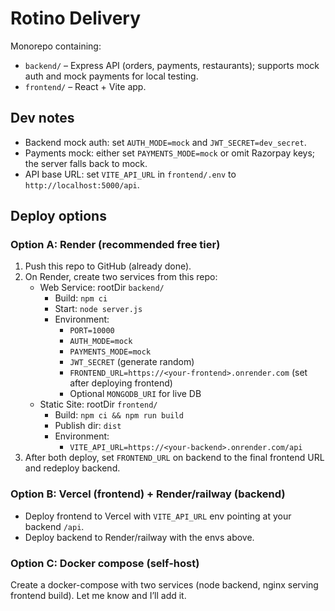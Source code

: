 # Rotino Delivery

Monorepo containing:
- `backend/` – Express API (orders, payments, restaurants); supports mock auth and mock payments for local testing.
- `frontend/` – React + Vite app.

## Dev notes
- Backend mock auth: set `AUTH_MODE=mock` and `JWT_SECRET=dev_secret`.
- Payments mock: either set `PAYMENTS_MODE=mock` or omit Razorpay keys; the server falls back to mock.
- API base URL: set `VITE_API_URL` in `frontend/.env` to `http://localhost:5000/api`.

## Deploy options

### Option A: Render (recommended free tier)
1) Push this repo to GitHub (already done).
2) On Render, create two services from this repo:
	 - Web Service: rootDir `backend/`
		 - Build: `npm ci`
		 - Start: `node server.js`
		 - Environment:
			 - `PORT=10000`
			 - `AUTH_MODE=mock`
			 - `PAYMENTS_MODE=mock`
			 - `JWT_SECRET` (generate random)
			 - `FRONTEND_URL=https://<your-frontend>.onrender.com` (set after deploying frontend)
			 - Optional `MONGODB_URI` for live DB
	 - Static Site: rootDir `frontend/`
		 - Build: `npm ci && npm run build`
		 - Publish dir: `dist`
		 - Environment:
			 - `VITE_API_URL=https://<your-backend>.onrender.com/api`
3) After both deploy, set `FRONTEND_URL` on backend to the final frontend URL and redeploy backend.

### Option B: Vercel (frontend) + Render/railway (backend)
- Deploy frontend to Vercel with `VITE_API_URL` env pointing at your backend `/api`.
- Deploy backend to Render/railway with the envs above.

### Option C: Docker compose (self-host)
Create a docker-compose with two services (node backend, nginx serving frontend build). Let me know and I’ll add it.
